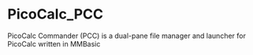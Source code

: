 # PicoCalc_PCC
PicoCalc Commander (PCC) is a dual-pane file manager and launcher for PicoCalc written in MMBasic
